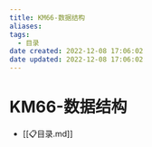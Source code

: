 ```yaml
---
title: KM66-数据结构
aliases:
tags:
  - 目录
date created: 2022-12-08 17:06:02
date updated: 2022-12-08 17:06:02
---
```


# KM66-数据结构

- [[📋目录.md]]
